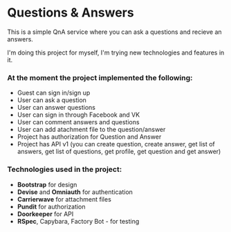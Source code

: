 # Questions & Answers

This is a simple QnA service where you can ask a questions and recieve an answers.

I'm doing this project for myself, I'm trying new technologies and features in it.

### At the moment the project implemented the following:

* Guest can sign in/sign up 
* User can ask a question
* User can answer questions
* User can sign in through Facebook and VK
* User can comment answers and questions
* User can add atachment file to the question/answer
* Project has authorization for Question and Answer
* Project has API v1 (you can create question, create answer, get list of answers, get list of questions, get profile, get question and get answer)

### Technologies used in the project:

* **Bootstrap** for design
* **Devise** and **Omniauth** for authentication
* **Carrierwave** for attachment files
* **Pundit** for authorization
* **Doorkeeper** for API
* **RSpec**, Capybara, Factory Bot - for testing
